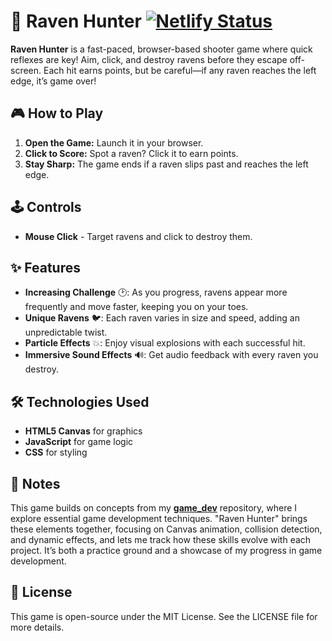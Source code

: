 # 🏹 Raven Hunter [![Netlify Status](https://api.netlify.com/api/v1/badges/2ff2ba82-c25c-426a-b548-589852dfe566/deploy-status)](https://app.netlify.com/sites/raven-hunt/deploys)

**Raven Hunter** is a fast-paced, browser-based shooter game where quick reflexes are key! Aim, click, and destroy ravens before they escape off-screen. Each hit earns points, but be careful—if any raven reaches the left edge, it’s game over!

## 🎮 How to Play

1. **Open the Game:** Launch it in your browser.
2. **Click to Score:** Spot a raven? Click it to earn points.
3. **Stay Sharp:** The game ends if a raven slips past and reaches the left edge.

## 🕹️ Controls

- **Mouse Click** - Target ravens and click to destroy them.

## ✨ Features

- **Increasing Challenge** 🕑: As you progress, ravens appear more frequently and move faster, keeping you on your toes.
- **Unique Ravens** 🐦: Each raven varies in size and speed, adding an unpredictable twist.
- **Particle Effects** 💥: Enjoy visual explosions with each successful hit.
- **Immersive Sound Effects** 🔊: Get audio feedback with every raven you destroy.

## 🛠️ Technologies Used

- **HTML5 Canvas** for graphics
- **JavaScript** for game logic
- **CSS** for styling

## 📌 Notes

This game builds on concepts from my [**game_dev**](https://github.com/mariokreitz/game_dev) repository, where I explore essential game development techniques. "Raven Hunter" brings these elements together, focusing on Canvas animation, collision detection, and dynamic effects, and lets me track how these skills evolve with each project. It’s both a practice ground and a showcase of my progress in game development.

## 📜 License

This game is open-source under the MIT License. See the LICENSE file for more details.
